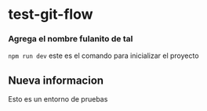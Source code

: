 # test-git-flow

### Agrega el nombre fulanito de tal

`npm run dev` este es el comando para inicializar el proyecto

## Nueva informacion

Esto es un entorno de pruebas
